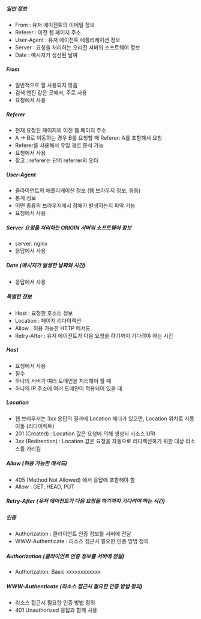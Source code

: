 ##### 일반 정보
- From : 유저 에이전트의 이메일 정보
- Referer : 이전 웹 페이지 주소
- User-Agent : 유저 에이전트 애플리케이션 정보
- Server : 요청을 처리하는 오리진 서버의 소프트웨어 정보
- Date : 메시지가 생선된 날짜

##### From
- 일반적으로 잘 사용되지 않음
- 검색 엔진 같은 곳에서, 주로 사용
- 요청에서 사용

##### Referer
- 현재 요청된 페이지의 이전 웹 페이지 주소
- A -> B로 이동하는 경우 B를 요청할 때 Referer: A를 포함해서 요청
- Referer를 사용해서 유입 경로 분석 가능
- 요청에서 사용
- 참고 : referer는 단어 referrer의 오타

##### User-Agent
- 클라이언트의 애플리케이션 정보 (웹 브라우저 정보, 등등)
- 통계 정보
- 어떤 종류의 브라우저에서 장애가 발생하는지 파악 가능 
- 요청에서 사용

##### Server 요청을 처리하는 ORIGIN 서버의 소프트웨어 정보
- server: nginx
- 응답에서 사용

##### Date (메시지가 발생한 날짜와 시간)
- 응답에서 사용

##### 특별한 정보
- Host : 요청한 호스트 정보
- Location : 페이지 리다이렉션
- Allow : 허용 가능한 HTTP 메서드
- Retry-After : 유저 에이전트가 다음 요청을 하기까지 기다려야 하는 시간

##### Host
- 요청에서 사용
- 필수 
- 하나의 서버가 여러 도메인을 처리해야 할 때
- 하나의 IP 주소에 여러 도메인이 적용되어 있을 때

##### Location
- 웹 브라우저는 3xx 응답의 결과에 Location 헤더가 있으면, Location 위치로 자동 이동 (리다이렉트)
- 201 (Created) : Location 값은 요청에 의해 생성되 리소스 URI
- 3xx (Redirection) : Location 값은 요청을 자동으로 리디렉션하기 위한 대상 리소스를 가리킴

##### Allow (허용 가능한 메서드)
- 405 (Method Not Allowed) 에서 응답에 포함해야 함
- Allow : GET, HEAD, PUT

##### Retry-After (유저 에이전트가 다음 요청을 하기까지 기다려야 하는 시간)

##### 인증
- Authorization : 클라이언트 인증 정보를 서버에 전달
- WWW-Authenticate : 리소스 접근시 필요한 인증 방법 정의

##### Authorization (클라이언트 인증 정보를 서버에 전달)
- Authorization: Basic xxxxxxxxxxxx

##### WWW-Authenticate (리소스 접근시 필요한 인증 방법 정의)
- 리소스 접근시 필요한 인증 방법 정의
- 401 Unauthorized 응답과 함께 사용